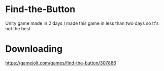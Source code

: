 # Find-the-Button
Unity game made in 2 days
I made this game in less than two days so It's not the best
# Downloading
https://gamejolt.com/games/find-the-button/307886
